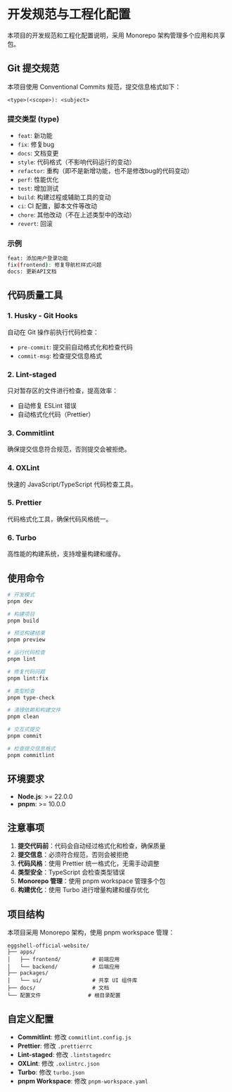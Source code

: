 # 开发规范与工程化配置

本项目的开发规范和工程化配置说明，采用 Monorepo 架构管理多个应用和共享包。

## Git 提交规范

本项目使用 Conventional Commits 规范，提交信息格式如下：

```
<type>(<scope>): <subject>
```

### 提交类型 (type)

- `feat`: 新功能
- `fix`: 修复bug
- `docs`: 文档变更
- `style`: 代码格式（不影响代码运行的变动）
- `refactor`: 重构（即不是新增功能，也不是修改bug的代码变动）
- `perf`: 性能优化
- `test`: 增加测试
- `build`: 构建过程或辅助工具的变动
- `ci`: CI 配置，脚本文件等改动
- `chore`: 其他改动（不在上述类型中的改动）
- `revert`: 回滚

### 示例

```bash
feat: 添加用户登录功能
fix(frontend): 修复导航栏样式问题
docs: 更新API文档
```

## 代码质量工具

### 1. Husky - Git Hooks

自动在 Git 操作前执行代码检查：

- `pre-commit`: 提交前自动格式化和检查代码
- `commit-msg`: 检查提交信息格式

### 2. Lint-staged

只对暂存区的文件进行检查，提高效率：

- 自动修复 ESLint 错误
- 自动格式化代码（Prettier）

### 3. Commitlint

确保提交信息符合规范，否则提交会被拒绝。

### 4. OXLint

快速的 JavaScript/TypeScript 代码检查工具。

### 5. Prettier

代码格式化工具，确保代码风格统一。

### 6. Turbo

高性能的构建系统，支持增量构建和缓存。

## 使用命令

```bash
# 开发模式
pnpm dev

# 构建项目
pnpm build

# 预览构建结果
pnpm preview

# 运行代码检查
pnpm lint

# 修复代码问题
pnpm lint:fix

# 类型检查
pnpm type-check

# 清理依赖和构建文件
pnpm clean

# 交互式提交
pnpm commit

# 检查提交信息格式
pnpm commitlint
```

## 环境要求

- **Node.js**: >= 22.0.0
- **pnpm**: >= 10.0.0

## 注意事项

1. **提交代码前**：代码会自动经过格式化和检查，确保质量
2. **提交信息**：必须符合规范，否则会被拒绝
3. **代码风格**：使用 Prettier 统一格式化，无需手动调整
4. **类型安全**：TypeScript 会检查类型错误
5. **Monorepo 管理**：使用 pnpm workspace 管理多个包
6. **构建优化**：使用 Turbo 进行增量构建和缓存优化

## 项目结构

本项目采用 Monorepo 架构，使用 pnpm workspace 管理：

```
eggshell-official-website/
├── apps/
│   ├── frontend/          # 前端应用
│   └── backend/           # 后端应用
├── packages/
│   └── ui/                # 共享 UI 组件库
├── docs/                  # 文档
└── 配置文件               # 根目录配置
```

## 自定义配置

- **Commitlint**: 修改 `commitlint.config.js`
- **Prettier**: 修改 `.prettierrc`
- **Lint-staged**: 修改 `.lintstagedrc`
- **OXLint**: 修改 `.oxlintrc.json`
- **Turbo**: 修改 `turbo.json`
- **pnpm Workspace**: 修改 `pnpm-workspace.yaml`
